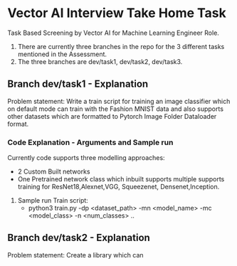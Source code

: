 # Vector AI Interview Take Home Task
Task Based Screening by Vector AI for Machine Learning Engineer Role.

1. There are currently three branches in the repo for the 3 different tasks mentioned in the Assessment.
2. The three branches are dev/task1, dev/task2, dev/task3.



## Branch dev/task1 - Explanation
Problem statement: Write a train script  for training an image classifier which on default mode can train with the Fashion MNIST data and also supports other datasets which are formatted to Pytorch Image Folder Dataloader format.


### Code Explanation -  Arguments and Sample run
Currently code supports three  modelling approaches:
- 2 Custom Built networks
- One Pretrained network class which inbuilt supports multiple supports training for ResNet18,Alexnet,VGG, Squeezenet, Densenet,Inception.

1. Sample run Train script:
    - python3 train.py -dp <dataset_path> -mn <model_name>  -mc <model_class> -n <num_classes> ..



## Branch dev/task2 - Explanation

Problem statement: Create a library which can 
